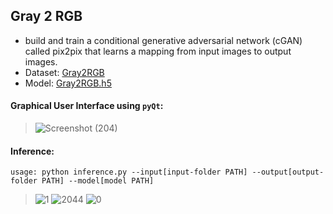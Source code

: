 ## Gray 2 RGB
- build and train a conditional generative adversarial network (cGAN) called pix2pix that learns a mapping from input images to output images.
- Dataset: <a href='https://drive.google.com/drive/folders/1p7aCjeY2AzDwewx8K_I6Ew0XobH3Hjrh?usp=sharing'>Gray2RGB</a>
- Model: <a href='#'>Gray2RGB.h5</a>


#### Graphical User Interface using `pyQt`:


> ![Screenshot (204)](https://user-images.githubusercontent.com/77120507/163546048-ac7af1e8-07b5-4ffe-b1d7-d7d9603e63b0.png)




#### Inference:
  ```shell
  usage: python inference.py --input[input-folder PATH] --output[output-folder PATH] --model[model PATH]
  ```
  
  
> ![1](https://user-images.githubusercontent.com/77120507/163133974-854ba714-0bb4-4fd8-a6ec-17ce0a2bd592.jpg)
![2044](https://user-images.githubusercontent.com/77120507/163134265-1daefa4f-da16-4a35-bd9e-63033b37da63.jpg)
![0](https://user-images.githubusercontent.com/77120507/163134011-ac9e9b9d-a5e5-4f9c-af8d-07b1f3cafb3d.jpg)



